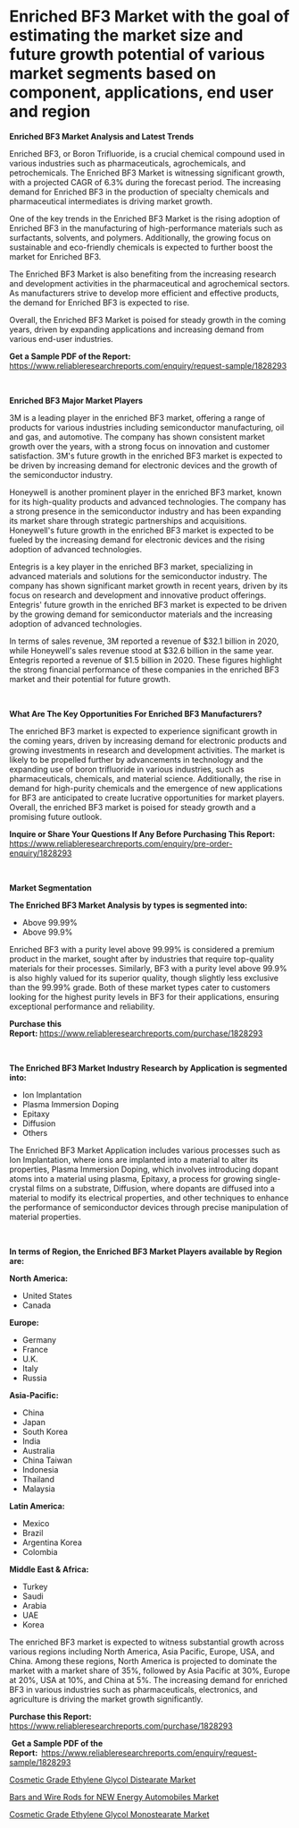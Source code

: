 <p><h1>Enriched BF3 Market with the goal of estimating the market size and future growth potential of various market segments based on component, applications, end user and region</h1></p><p><strong>Enriched BF3 Market Analysis and Latest Trends</strong></p>
<p><p>Enriched BF3, or Boron Trifluoride, is a crucial chemical compound used in various industries such as pharmaceuticals, agrochemicals, and petrochemicals. The Enriched BF3 Market is witnessing significant growth, with a projected CAGR of 6.3% during the forecast period. The increasing demand for Enriched BF3 in the production of specialty chemicals and pharmaceutical intermediates is driving market growth.</p><p>One of the key trends in the Enriched BF3 Market is the rising adoption of Enriched BF3 in the manufacturing of high-performance materials such as surfactants, solvents, and polymers. Additionally, the growing focus on sustainable and eco-friendly chemicals is expected to further boost the market for Enriched BF3.</p><p>The Enriched BF3 Market is also benefiting from the increasing research and development activities in the pharmaceutical and agrochemical sectors. As manufacturers strive to develop more efficient and effective products, the demand for Enriched BF3 is expected to rise.</p><p>Overall, the Enriched BF3 Market is poised for steady growth in the coming years, driven by expanding applications and increasing demand from various end-user industries.</p></p>
<p><strong>Get a Sample PDF of the Report:&nbsp;</strong> <a href="https://www.reliableresearchreports.com/enquiry/request-sample/1828293">https://www.reliableresearchreports.com/enquiry/request-sample/1828293</a></p>
<p>&nbsp;</p>
<p><strong>Enriched BF3 Major Market Players</strong></p>
<p><p>3M is a leading player in the enriched BF3 market, offering a range of products for various industries including semiconductor manufacturing, oil and gas, and automotive. The company has shown consistent market growth over the years, with a strong focus on innovation and customer satisfaction. 3M's future growth in the enriched BF3 market is expected to be driven by increasing demand for electronic devices and the growth of the semiconductor industry.</p><p>Honeywell is another prominent player in the enriched BF3 market, known for its high-quality products and advanced technologies. The company has a strong presence in the semiconductor industry and has been expanding its market share through strategic partnerships and acquisitions. Honeywell's future growth in the enriched BF3 market is expected to be fueled by the increasing demand for electronic devices and the rising adoption of advanced technologies.</p><p>Entegris is a key player in the enriched BF3 market, specializing in advanced materials and solutions for the semiconductor industry. The company has shown significant market growth in recent years, driven by its focus on research and development and innovative product offerings. Entegris' future growth in the enriched BF3 market is expected to be driven by the growing demand for semiconductor materials and the increasing adoption of advanced technologies.</p><p>In terms of sales revenue, 3M reported a revenue of $32.1 billion in 2020, while Honeywell's sales revenue stood at $32.6 billion in the same year. Entegris reported a revenue of $1.5 billion in 2020. These figures highlight the strong financial performance of these companies in the enriched BF3 market and their potential for future growth.</p></p>
<p>&nbsp;</p>
<p><strong>What Are The Key Opportunities For Enriched BF3 Manufacturers?</strong></p>
<p><p>The enriched BF3 market is expected to experience significant growth in the coming years, driven by increasing demand for electronic products and growing investments in research and development activities. The market is likely to be propelled further by advancements in technology and the expanding use of boron trifluoride in various industries, such as pharmaceuticals, chemicals, and material science. Additionally, the rise in demand for high-purity chemicals and the emergence of new applications for BF3 are anticipated to create lucrative opportunities for market players. Overall, the enriched BF3 market is poised for steady growth and a promising future outlook.</p></p>
<p><strong>Inquire or Share Your Questions If Any Before Purchasing This Report:</strong> <a href="https://www.reliableresearchreports.com/enquiry/pre-order-enquiry/1828293">https://www.reliableresearchreports.com/enquiry/pre-order-enquiry/1828293</a></p>
<p>&nbsp;</p>
<p><strong>Market Segmentation</strong></p>
<p><strong>The Enriched BF3 Market Analysis by types is segmented into:</strong></p>
<p><ul><li>Above 99.99%</li><li>Above 99.9%</li></ul></p>
<p><p>Enriched BF3 with a purity level above 99.99% is considered a premium product in the market, sought after by industries that require top-quality materials for their processes. Similarly, BF3 with a purity level above 99.9% is also highly valued for its superior quality, though slightly less exclusive than the 99.99% grade. Both of these market types cater to customers looking for the highest purity levels in BF3 for their applications, ensuring exceptional performance and reliability.</p></p>
<p><strong>Purchase this Report:&nbsp;</strong><a href="https://www.reliableresearchreports.com/purchase/1828293">https://www.reliableresearchreports.com/purchase/1828293</a></p>
<p>&nbsp;</p>
<p><strong>The Enriched BF3 Market Industry Research by Application is segmented into:</strong></p>
<p><ul><li>Ion Implantation</li><li>Plasma Immersion Doping</li><li>Epitaxy</li><li>Diffusion</li><li>Others</li></ul></p>
<p><p>The Enriched BF3 Market Application includes various processes such as Ion Implantation, where ions are implanted into a material to alter its properties, Plasma Immersion Doping, which involves introducing dopant atoms into a material using plasma, Epitaxy, a process for growing single-crystal films on a substrate, Diffusion, where dopants are diffused into a material to modify its electrical properties, and other techniques to enhance the performance of semiconductor devices through precise manipulation of material properties.</p></p>
<p>&nbsp;</p>
<p><strong>In terms of Region, the Enriched BF3 Market Players available by Region are:</strong></p>
<p>
    <p> <strong> North America: </strong>
        <ul>
            <li>United States</li>
            <li>Canada</li>
        </ul>
        </p> 
    <p> <strong> Europe: </strong>
        <ul>
            <li>Germany</li>
            <li>France</li>
            <li>U.K.</li>
            <li>Italy</li>
            <li>Russia</li>
        </ul>
        </p> 
    <p> <strong> Asia-Pacific: </strong>
        <ul>
            <li>China</li>
            <li>Japan</li>
            <li>South Korea</li>
            <li>India</li>
            <li>Australia</li>
            <li>China Taiwan</li>
            <li>Indonesia</li>
            <li>Thailand</li>
            <li>Malaysia</li>
        </ul>
        </p> 
    <p> <strong> Latin America: </strong>
        <ul>
            <li>Mexico</li>
            <li>Brazil</li>
            <li>Argentina Korea</li>
            <li>Colombia</li>
        </ul>
        </p> 
    <p> <strong> Middle East & Africa: </strong>
        <ul>
            <li>Turkey</li>
            <li>Saudi</li>
            <li>Arabia</li>
            <li>UAE</li>
            <li>Korea</li>
        </ul>
    </p>
    </p>
<p><p>The enriched BF3 market is expected to witness substantial growth across various regions including North America, Asia Pacific, Europe, USA, and China. Among these regions, North America is projected to dominate the market with a market share of 35%, followed by Asia Pacific at 30%, Europe at 20%, USA at 10%, and China at 5%. The increasing demand for enriched BF3 in various industries such as pharmaceuticals, electronics, and agriculture is driving the market growth significantly.</p></p>
<p><strong>Purchase this Report: </strong><a href="https://www.reliableresearchreports.com/purchase/1828293">https://www.reliableresearchreports.com/purchase/1828293</a></p>
<p>&nbsp;<strong>Get a Sample PDF of the Report:&nbsp;&nbsp;</strong><a href="https://www.reliableresearchreports.com/enquiry/request-sample/1828293">https://www.reliableresearchreports.com/enquiry/request-sample/1828293</a></p>
<p><strong></strong></p>
<p><p><a href="https://github.com/ruddyyedelwadw/Market-Research-Report-List-1/blob/main/cosmetic-grade-ethylene-glycol-distearate-market.md">Cosmetic Grade Ethylene Glycol Distearate Market</a></p><p><a href="https://github.com/juniordelafrance/Market-Research-Report-List-2/blob/main/bars-and-wire-rods-for-new-energy-automobiles-market.md">Bars and Wire Rods for NEW Energy Automobiles Market</a></p><p><a href="https://github.com/jaidynmorantestelletmjzya/Market-Research-Report-List-1/blob/main/cosmetic-grade-ethylene-glycol-monostearate-market.md">Cosmetic Grade Ethylene Glycol Monostearate Market</a></p></p>